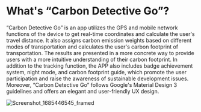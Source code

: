 # What's “Carbon Detective Go”?

  “Carbon Detective Go” is an app utilizes the GPS and mobile network functions of the device to get real-time coordinates and calculate the user's travel distance. It also assigns carbon emission weights based on different modes of transportation and calculates the user's carbon footprint of transportation. The results are presented in a more concrete way to provide users with a more intuitive understanding of their carbon footprint. In addition to the tracking function, the APP also includes badge achievement system, night mode, and carbon footprint guide, which promote the user participation and raise the awareness of sustainable development issues. Moreover, “Carbon Detective Go” follows Google's Material Design 3 guidelines and offers an elegant and user-friendly UX design.
  
![Screenshot_1685446545_framed](https://github.com/Mojito765/Carbon_Detective_Go/assets/107350615/d43ffc02-4699-49ec-95fe-07edd5353e83)

